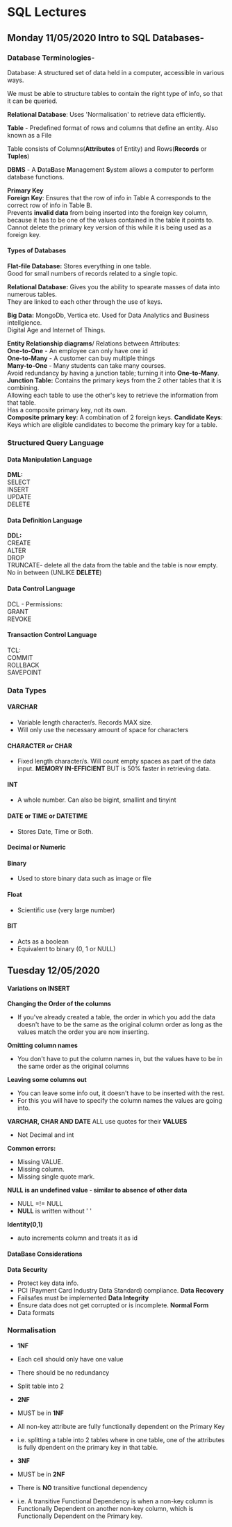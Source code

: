 # SQL Lectures

## Monday 11/05/2020 Intro to SQL Databases-
### Database Terminologies-
Database: A structured set of data held in a computer, accessible in various ways.

We must be able to structure tables to contain the right type of info, so that it can be queried.

**Relational Database**: Uses 'Normalisation' to retrieve data efficiently.

**Table** - Predefined format of rows and columns that define an entity. Also known as a File

  Table consists of Columns(**Attributes** of Entity) and Rows(**Records** or **Tuples**)

**DBMS** - A **D**ata**B**ase **M**anagement **S**ystem allows a computer to perform database functions.

**Primary Key \
Foreign Key**:
  Ensures that the row of info in Table A corresponds to the correct row of info in Table B.\
  Prevents **invalid data** from being inserted into the foreign key column, because it has to be one of the values contained in the table it points to.\
  Cannot delete the primary key version of this while it is being used as a foreign key.

#### Types of Databases
**Flat-file Database:**
  Stores everything in one table.\
  Good for small numbers of records related to a single topic.

**Relational Database:**
  Gives you the ability to spearate masses of data into numerous tables.\
  They are linked to each other through the use of keys.

**Big Data:**
  MongoDb, Vertica etc.
  Used for Data Analytics and Business intellgience.\
  Digital Age and Internet of Things.

**Entity Relationship diagrams**/ Relations between Attributes:\
    **One-to-One** - An employee can only have one id\
    **One-to-Many** - A customer can buy multiple things\
    **Many-to-One** - Many students can take many courses.\
    Avoid redundancy by having a junction table; turning it into **One-to-Many**.\
    **Junction Table:**
      Contains the primary keys from the 2 other tables that it is combining.\
      Allowing each table to use the other's key to retrieve the information from that table.\
      Has a composite primary key, not its own.\
      **Composite primary key**: A combination of 2 foreign keys.
      **Candidate Keys**: Keys which are eligible candidates to become the primary key for a table.

### Structured Query Language
#### Data Manipulation Language
**DML:**\
SELECT\
INSERT\
UPDATE\
DELETE

#### Data Definition Language
**DDL:**\
CREATE\
ALTER\
DROP\
TRUNCATE- delete all the data from the table and the table is now empty. No in between (UNLIKE **DELETE**)
#### Data Control Language
DCL - Permissions:\
GRANT\
REVOKE
#### Transaction Control Language
TCL:\
COMMIT\
ROLLBACK\
SAVEPOINT

### Data Types
#### VARCHAR
- Variable length character/s. Records MAX size.
- Will only use the necessary amount of space for characters
#### CHARACTER or CHAR
- Fixed length character/s. Will count empty spaces as part of the data input. **MEMORY IN-EFFICIENT** BUT is 50% faster in retrieving data.
#### INT
- A whole number. Can also be bigint, smallint and tinyint
#### DATE or TIME or DATETIME
- Stores Date, Time or Both.
#### Decimal or Numeric

#### Binary
- Used to store binary data such as image or file

#### Float
- Scientific use (very large number)

#### BIT
- Acts as a boolean
- Equivalent to binary (0, 1 or NULL)


## Tuesday 12/05/2020

#### Variations on INSERT
**Changing the Order of the columns**
- If you've already created a table, the order in which you add the data doesn't have to be the same as the original column order as long as the values match the order you are now inserting.

**Omitting column names**
- You don't have to put the column names in, but the values have to be in the same order as the original columns

**Leaving some columns out**
- You can leave some info out, it doesn't have to be inserted with the rest.
- For this you will have to specify the column names the values are going into.

**VARCHAR, CHAR AND DATE** ALL use quotes for their **VALUES**
- Not Decimal and int

**Common errors:**
- Missing VALUE.
- Missing column.
- Missing single quote mark.

**NULL is an undefined value - similar to absence of other data**
- NULL =!= NULL
- **NULL** is written without \' \'

**Identity(0,1)**
- auto increments column and treats it as id

#### DataBase Considerations
**Data Security**
- Protect key data info.
- PCI (Payment Card Industry Data Standard) compliance.
**Data Recovery**
- Failsafes must be implemented
**Data Integrity**
- Ensure data does not get corrupted or is incomplete.
**Normal Form**
- Data formats


### Normalisation
- **1NF**
 - Each cell should only have one value
 - There should be no redundancy
 - Split table into 2
- **2NF**
 - MUST be in **1NF**
 - All non-key attribute are fully functionally dependent on the Primary Key
 - i.e. splitting a table into 2 tables where in one table, one of the attributes is fully dpendent on the primary key in that table.

- **3NF**
 - MUST be in **2NF**
 - There is **NO** transitive functional dependency
 - i.e. A transitive Functional Dependency is when a non-key column is Functionally Dependent on another non-key column, which is Functionally Dependent on the Primary key.
